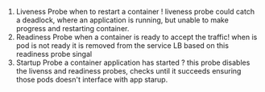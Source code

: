 1. Liveness Probe
    when to restart a container !
    liveness probe could catch a deadlock, where an application is running, but unable to make progress and restarting container.
2. Readiness Probe
    when a container is ready to accept the traffic!
    when is pod is not ready it is removed from the service LB based on this readiness probe singal
3. Startup Probe
    a container application has started ?
    this probe disables the livenss and readiness probes, checks until it succeeds ensuring those pods doesn't interface with app starup.

    
